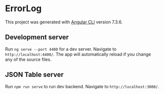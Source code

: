 # ErrorLog

This project was generated with [Angular CLI](https://github.com/angular/angular-cli) version 7.3.6.

## Development server

Run `ng serve --port 4400` for a dev server. Navigate to `http://localhost:4400/`. The app will automatically reload if you change any of the source files.

## JSON Table server

Run `npm run serve` to run dev backend. Navigate to `http://localhost:3000/`.